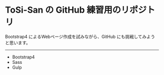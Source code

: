 # ToSi-San の GitHub 練習用のリポジトリ
Bootstrap4 によるWebページ作成を試みながら、GitHub にも挑戦してみようと思います。

---

* Bootstrap4
* Sass
* Gulp

